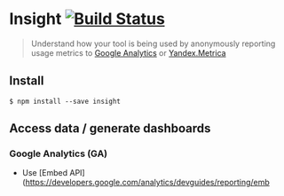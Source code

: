 # Insight [![Build Status](https://secure.travis-ci.org/yeoman/insight.svg?branch=master)](http://travis-ci.org/yeoman/insight)

> Understand how your tool is being used by anonymously reporting usage metrics to [Google Analytics](http://www.google.com/analytics/)
or [Yandex.Metrica](http://metrica.yandex.com/)


## Install

```
$ npm install --save insight
```


## Access data / generate dashboards

### Google Analytics (GA)

- Use [Embed API](https://developers.google.com/analytics/devguides/reporting/emb